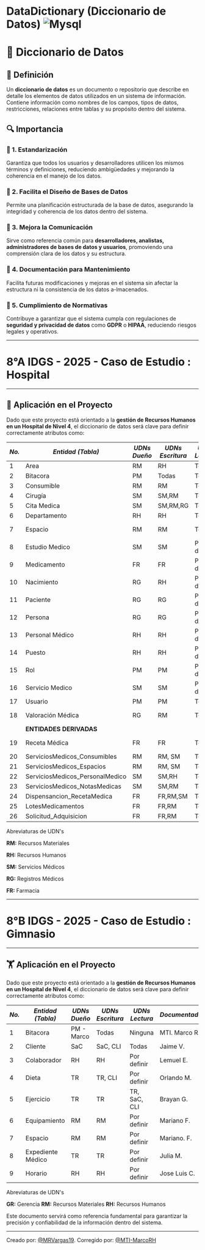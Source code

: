    #  DataDictionary (Diccionario de Datos) ![Mysql](https://img.shields.io/badge/MySQL-00000F?style=for-the-badge&logo=mysql&logoColor=white)

# 📖 Diccionario de Datos  

## 📌 Definición  
Un **diccionario de datos** es un documento o repositorio que describe en detalle los elementos de datos utilizados en un sistema de información. Contiene información como nombres de los campos, tipos de datos, restricciones, relaciones entre tablas y su propósito dentro del sistema.  

## 🔍 Importancia  

### 📌 1. Estandarización  
Garantiza que todos los usuarios y desarrolladores utilicen los mismos términos y definiciones, reduciendo ambigüedades y mejorando la coherencia en el manejo de los datos.  

### 📌 2. Facilita el Diseño de Bases de Datos  
Permite una planificación estructurada de la base de datos, asegurando la integridad y coherencia de los datos dentro del sistema.  

### 📌 3. Mejora la Comunicación  
Sirve como referencia común para **desarrolladores, analistas, administradores de bases de datos y usuarios**, promoviendo una comprensión clara de los datos y su estructura.  

### 📌 4. Documentación para Mantenimiento  
Facilita futuras modificaciones y mejoras en el sistema sin afectar la estructura ni la consistencia de los datos a-lmacenados.  

### 📌 5. Cumplimiento de Normativas  
Contribuye a garantizar que el sistema cumpla con regulaciones de **seguridad y privacidad de datos** como **GDPR** o **HIPAA**, reduciendo riesgos legales y operativos.  


---
# 8°A IDGS - 2025 -   Caso de Estudio : Hospital
---
## 🏥 Aplicación en el Proyecto  
Dado que este proyecto está orientado a la **gestión de Recursos Humanos en un Hospital de Nivel 4**, el diccionario de datos será clave para definir correctamente atributos como:  

|*No.*|*Entidad (Tabla)* |*UDNs Dueño*|*UDNs Escritura*|*UDNs Lectura*|*Documentador*|
|----------|--------|---|-------------|---|----|
|1|Area|RM|RH|Todas|Luis I. Máquez|
|2|Bitacora|PM|Todas|Todas|Marco R.|
|3|Consumible|RM|RM|Todas|Aldo Tolentino|
|4|Cirugía|SM|SM,RM|Todas|Edgar Cruz|
|5|Cita Medica|SM|SM,RM,RG|Todos|Diego Mota|
|6|Departamento|RH|RH|Todas|Por definir|
|7|Espacio|RM|RM|Todas|Brayan K. Reyes|
|8|Estudio Medico|SM|SM|Por definir|Ángel Z. Gutiérrez|
|9|Medicamento|FR|FR|Por definir|Jareni Gómez|
|10|Nacimiento|RG|RH|Por definir|Alejandro Briones|
|11|Paciente|RG|RG|Por definir|Octavio López|
|12|Persona|RG|RG|Por definir|José A. Fosado|
|13|Personal Médico|RH|RH|Por definir|Leslie Aparicio|
|14|Puesto|RH|RH|Por definir|Haziel Ortiz|
|15|Rol|PM|PM|Por definir|MTI. Marco R.|
|16|Servicio Medico|SM|SM|Por definir|Raúl Reyes|
|17|Usuario|PM|PM|Todos|MTI. Marco R.|
|18|Valoración Médica|RG|RM|Todos|Jazziel Rodríguez|
|<td colspan="6">**ENTIDADES DERIVADAS**</td>|
|19|Receta Médica|FR|FR|Todos|Griselda Franco|
|20|ServiciosMedicos_Consumibles|RM|RM, SM|Todos|Angel D. Reyes|
|21|ServiciosMedicos_Espacios|RM|RM, SM|Todos|Irving Morales|
|22|ServiciosMedicos_PersonalMedico|SM|SM,RH|Todos|Carolina Arias|
|23|ServiciosMedicos_NotasMedicas|SM|SM,RM|Todos|Carlos Aranda|
|24|Dispensancion_RecetaMedica|FR|FR,RM,SM|Todos|Abdiel Rivera|
|25|LotesMedicamentos|FR|FR,RM|Todos|Esaú Vargas|
|26|Solicitud_Adquisicion|FR|FR,RM|Todos|Daniel Loza|


Abreviaturas de UDN's

   **RM:** Recursos Materiales

   **RH:** Recursos Humanos

   **SM:** Servicios Médicos

   **RG:** Registros Médicos
   
   **FR:** Farmacia



---
# 8°B IDGS - 2025 -   Caso de Estudio : Gimnasio
---
## 🏋️ Aplicación en el Proyecto  
Dado que este proyecto está orientado a la **gestión de Recursos Humanos en un Hospital de Nivel 4**, el diccionario de datos será clave para definir correctamente atributos como:  


|*No.*|*Entidad (Tabla)* |*UDNs Dueño*|*UDNs Escritura*|*UDNs Lectura*|*Documentador*|
|----------|--------|---|-------------|---|----|
|1|Bitacora|PM - Marco|Todas|Ninguna|MTI. Marco R.|
|2|Cliente|SaC|SaC, CLI|Todas|Jaime V.|
|3|Colaborador|RH|RH| Por definir|Lemuel E.|
|4|Dieta|TR|TR, CLI|Por definir|Orlando M.|
|5|Ejercicio|TR|TR|TR, SaC, CLI|Brayan G.|
|6|Equipamiento|RM|RM|Por definir|Mariano F.|
|7|Espacio|RM|RM|Por definir|Mariano. F.|
|8|Expediente Médico|TR|TR|Por definir|Julia M.|
|9|Horario|RH|RH|Por definir|Jose Luis C.|


Abreviaturas de UDN's

   **GR:** Gerencia
   **RM:** Recursos Materiales
   **RH:** Recursos Humanos



Este documento servirá como referencia fundamental para garantizar la precisión y confiabilidad de la información dentro del sistema.  


---
Creado por: [@MRVargas19](https://github.com/MRVargas19).
Corregido por: [@MTI-MarcoRH](https://github.com/MTI-MarcoRH)

